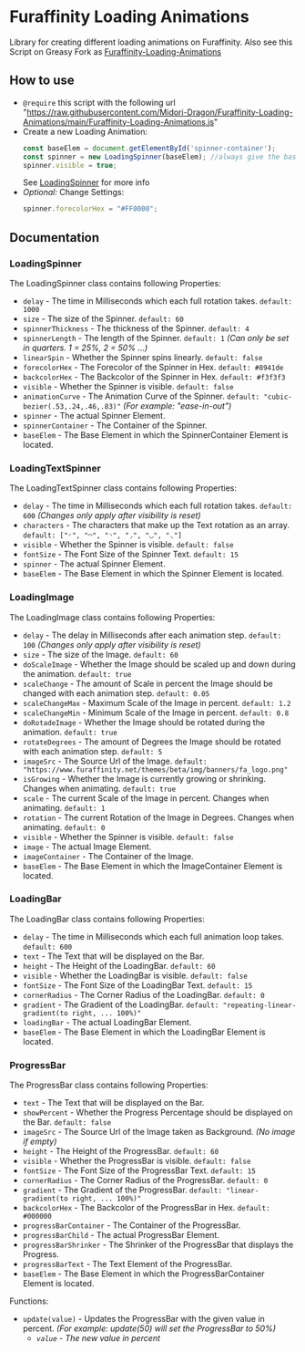 # Furaffinity Loading Animations

Library for creating different loading animations on Furaffinity. Also see this Script on Greasy Fork as [Furaffinity-Loading-Animations](https://greasyfork.org/de/scripts/475041-furaffinity-loading-animations)

## How to use

- `@require` this script with the following url "https://raw.githubusercontent.com/Midori-Dragon/Furaffinity-Loading-Animations/main/Furaffinity-Loading-Animations.js"
  <br>
- Create a new Loading Animation:
  ```javascript
  const baseElem = document.getElementById('spinner-container');
  const spinner = new LoadingSpinner(baseElem); //always give the baseElem as parameter
  spinner.visible = true;
  ```
  See [LoadingSpinner](#loadingspinner) for more info
  <br>
- _Optional:_ Change Settings:
  ```javascript
  spinner.forecolorHex = "#FF0000";
  ```

## Documentation

### LoadingSpinner

The LoadingSpinner class contains following Properties:

- `delay` - The time in Milliseconds which each full rotation takes. `default: 1000`
- `size` - The size of the Spinner. `default: 60`
- `spinnerThickness` - The thickness of the Spinner. `default: 4`
- `spinnerLength` - The length of the Spinner. `default: 1` _(Can only be set in quarters. 1 = 25%, 2 = 50% ...)_
- `linearSpin` - Whether the Spinner spins linearly. `default: false`
- `forecolorHex` - The Forecolor of the Spinner in Hex. `default: #8941de`
- `backcolorHex` - The Backcolor of the Spinner in Hex. `default: #f3f3f3`
- `visible` - Whether the Spinner is visible. `default: false`
- `animationCurve` - The Animation Curve of the Spinner. `default: "cubic-bezier(.53,.24,.46,.83)"` _(For example: "ease-in-out")_
- `spinner` - The actual Spinner Element.
- `spinnerContainer` - The Container of the Spinner.
- `baseElem` - The Base Element in which the SpinnerContainer Element is located.

### LoadingTextSpinner

The LoadingTextSpinner class contains following Properties:

- `delay` - The time in Milliseconds which each full rotation takes. `default: 600` _(Changes only apply after visibility is reset)_
- `characters` - The characters that make up the Text rotation as an array. `default: ["◜", "◠", "◝", "◞", "◡", "◟"]`
- `visible` - Whether the Spinner is visible. `default: false`
- `fontSize` - The Font Size of the Spinner Text. `default: 15`
- `spinner` - The actual Spinner Element.
- `baseElem` - The Base Element in which the Spinner Element is located.

### LoadingImage

The LoadingImage class contains following Properties:

- `delay` - The delay in Milliseconds after each animation step. `default: 100` _(Changes only apply after visibility is reset)_
- `size` - The size of the Image. `default: 60`
- `doScaleImage` - Whether the Image should be scaled up and down during the animation. `default: true`
- `scaleChange` - The amount of Scale in percent the Image should be changed with each animation step. `default: 0.05`
- `scaleChangeMax` - Maximum Scale of the Image in percent. `default: 1.2`
- `scaleChangeMin` - Minimum Scale of the Image in percent. `default: 0.8`
- `doRotadeImage` - Whether the Image should be rotated during the animation. `default: true`
- `rotateDegrees` - The amount of Degrees the Image should be rotated with each animation step. `default: 5`
- `imageSrc` - The Source Url of the Image. `default: "https://www.furaffinity.net/themes/beta/img/banners/fa_logo.png"`
- `isGrowing` - Whether the Image is currently growing or shrinking. Changes when animating. `default: true`
- `scale` - The current Scale of the Image in percent. Changes when animating. `default: 1`
- `rotation` - The current Rotation of the Image in Degrees. Changes when animating. `default: 0`
- `visible` - Whether the Spinner is visible. `default: false`
- `image` - The actual Image Element.
- `imageContainer` - The Container of the Image.
- `baseElem` - The Base Element in which the ImageContainer Element is located.

### LoadingBar

The LoadingBar class contains following Properties:

- `delay` - The time in Milliseconds which each full animation loop takes. `default: 600`
- `text` - The Text that will be displayed on the Bar.
- `height` - The Height of the LoadingBar. `default: 60`
- `visible` - Whether the LoadingBar is visible. `default: false`
- `fontSize` - The Font Size of the LoadingBar Text. `default: 15`
- `cornerRadius` - The Corner Radius of the LoadingBar. `default: 0`
- `gradient` - The Gradient of the LoadingBar. `default: "repeating-linear-gradient(to right, ... 100%)"`
- `loadingBar` - The actual LoadingBar Element.
- `baseElem` - The Base Element in which the LoadingBar Element is located.

### ProgressBar

The ProgressBar class contains following Properties:

- `text` - The Text that will be displayed on the Bar.
- `showPercent` - Whether the Progress Percentage should be displayed on the Bar. `default: false`
- `imageSrc` - The Source Url of the Image taken as Background. _(No image if empty)_
- `height` - The Height of the ProgressBar. `default: 60`
- `visible` - Whether the ProgressBar is visible. `default: false`
- `fontSize` - The Font Size of the ProgressBar Text. `default: 15`
- `cornerRadius` - The Corner Radius of the ProgressBar. `default: 0`
- `gradient` - The Gradient of the ProgressBar. `default: "linear-gradient(to right, ... 100%)"`
- `backcolorHex` - The Backcolor of the ProgressBar in Hex. `default: #000000`
- `progressBarContainer` - The Container of the ProgressBar.
- `progressBarChild` - The actual ProgressBar Element.
- `progressBarShrinker` - The Shrinker of the ProgressBar that displays the Progress.
- `progressBarText` - The Text Element of the ProgressBar.
- `baseElem` - The Base Element in which the ProgressBarContainer Element is located.

Functions:

- `update(value)` - Updates the ProgressBar with the given value in percent. _(For example: update(50) will set the ProgressBar to 50%)_
  - _`value` - The new value in percent_
